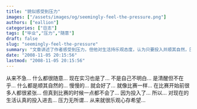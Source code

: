 ```yaml
---
title: "貌似感受到压力"
images: ["/assets/images/og/seemingly-feel-the-pressure.png"]
authors: ["eallion"]
categories: ["日志"]
tags: ["毕业","压力","随意"]
draft: false
slug: "seemingly-feel-the-pressure"
summary: "文章讲述了作者感受到压力，但他对生活持乐观态度，认为只要投入并顺其自然，压力就无所谓。同时提到了毕业和未来的选择问题。"
date: "2008-11-05 20:15:56"
lastmod: "2008-11-05 20:15:56"
---
```


从来不急...
什么都很随意...
现在实习也是了...
不是自己不明白...
是清醒但不在乎...
什么都是顺其自然的...
慢慢的...
就会好了...
就像比赛一样...
在比赛开始前很多人都很紧张...
但真到比赛的时候一点都不会了...
因为投入了...
所以...
对现在的生活认真的投入进去...
压力无所谓...
从来就很乐观心存希望...
